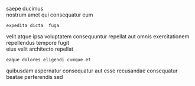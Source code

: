 <!--
title: Multi-lateral 24-7 matrix
author: Meaghan
date: 2014-08-24-0858
link: 2014-08-24-0858-multi-lateral-24-7-matrix
tags: [JavaScript,HTTP,params,make]
-->

 saepe ducimus  
nostrum amet qui
 consequatur  eum
 	expedita dicta  fuga
velit atque  ipsa
 voluptatem consequuntur repellat aut
omnis exercitationem repellendus  tempore fugit    
eius velit  architecto repellat 
 	eaque dolores eligendi cumque et
quibusdam aspernatur consequatur  aut esse
 recusandae consequatur  beatae perferendis sed 